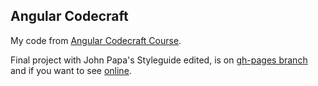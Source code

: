 ## Angular Codecraft

My code from [Angular Codecraft Course](http://school.codecraftpro.com/courses/angularjs-from-zero-to-awesome/).

Final project with John Papa's Styleguide edited, is on [gh-pages branch](https://github.com/willianjusten/angular-codecraft/tree/gh-pages) and if you want to see [online](http://willianjusten.com.br/angular-codecraft/app).